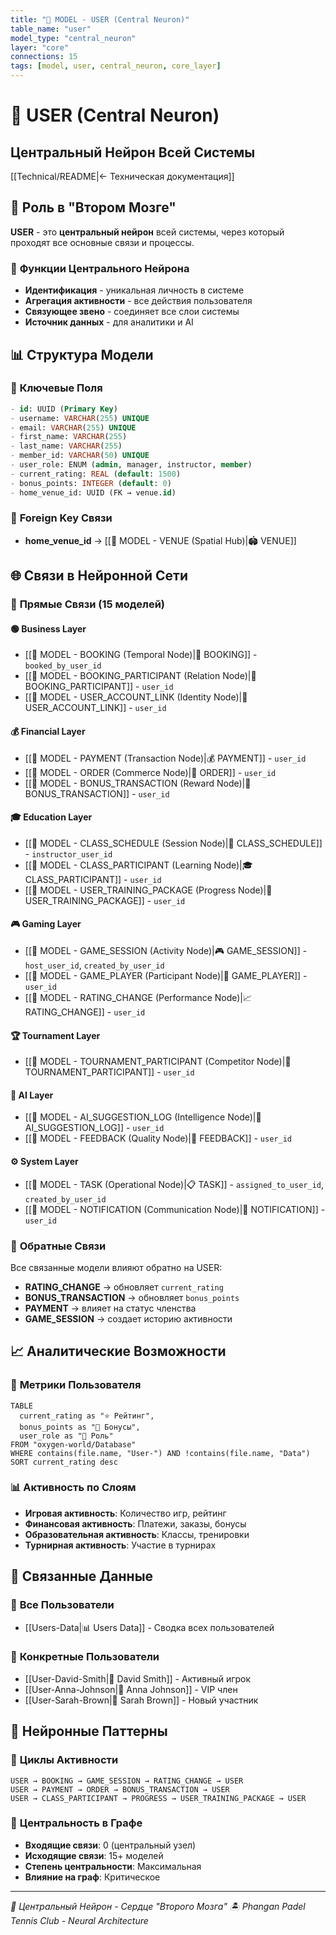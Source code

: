 ```yaml
---
title: "🧠 MODEL - USER (Central Neuron)"
table_name: "user"
model_type: "central_neuron"
layer: "core"
connections: 15
tags: [model, user, central_neuron, core_layer]
---
```


# 👥 USER (Central Neuron)
## Центральный Нейрон Всей Системы

[[Technical/README|← Техническая документация]]

## 🧠 **Роль в "Втором Мозге"**

**USER** - это **центральный нейрон** всей системы, через который проходят все основные связи и процессы.

### 🎯 **Функции Центрального Нейрона**
- **Идентификация** - уникальная личность в системе
- **Агрегация активности** - все действия пользователя
- **Связующее звено** - соединяет все слои системы
- **Источник данных** - для аналитики и AI

## 📊 **Структура Модели**

### 🔑 **Ключевые Поля**
```sql
- id: UUID (Primary Key)
- username: VARCHAR(255) UNIQUE
- email: VARCHAR(255) UNIQUE  
- first_name: VARCHAR(255)
- last_name: VARCHAR(255)
- member_id: VARCHAR(50) UNIQUE
- user_role: ENUM (admin, manager, instructor, member)
- current_rating: REAL (default: 1500)
- bonus_points: INTEGER (default: 0)
- home_venue_id: UUID (FK → venue.id)
```

### 🔗 **Foreign Key Связи**
- **home_venue_id** → [[🧠 MODEL - VENUE (Spatial Hub)|🏟️ VENUE]]

## 🌐 **Связи в Нейронной Сети**

### 🔵 **Прямые Связи (15 моделей)**

#### 🟢 **Business Layer**
- [[🧠 MODEL - BOOKING (Temporal Node)|📅 BOOKING]] - `booked_by_user_id`
- [[🧠 MODEL - BOOKING_PARTICIPANT (Relation Node)|👤 BOOKING_PARTICIPANT]] - `user_id`
- [[🧠 MODEL - USER_ACCOUNT_LINK (Identity Node)|🔗 USER_ACCOUNT_LINK]] - `user_id`

#### 💰 **Financial Layer**
- [[🧠 MODEL - PAYMENT (Transaction Node)|💰 PAYMENT]] - `user_id`
- [[🧠 MODEL - ORDER (Commerce Node)|🛒 ORDER]] - `user_id`
- [[🧠 MODEL - BONUS_TRANSACTION (Reward Node)|🎁 BONUS_TRANSACTION]] - `user_id`

#### 🎓 **Education Layer**
- [[🧠 MODEL - CLASS_SCHEDULE (Session Node)|📅 CLASS_SCHEDULE]] - `instructor_user_id`
- [[🧠 MODEL - CLASS_PARTICIPANT (Learning Node)|🎓 CLASS_PARTICIPANT]] - `user_id`
- [[🧠 MODEL - USER_TRAINING_PACKAGE (Progress Node)|🎯 USER_TRAINING_PACKAGE]] - `user_id`

#### 🎮 **Gaming Layer**
- [[🧠 MODEL - GAME_SESSION (Activity Node)|🎮 GAME_SESSION]] - `host_user_id`, `created_by_user_id`
- [[🧠 MODEL - GAME_PLAYER (Participant Node)|🏓 GAME_PLAYER]] - `user_id`
- [[🧠 MODEL - RATING_CHANGE (Performance Node)|📈 RATING_CHANGE]] - `user_id`

#### 🏆 **Tournament Layer**
- [[🧠 MODEL - TOURNAMENT_PARTICIPANT (Competitor Node)|🥇 TOURNAMENT_PARTICIPANT]] - `user_id`

#### 🤖 **AI Layer**
- [[🧠 MODEL - AI_SUGGESTION_LOG (Intelligence Node)|🤖 AI_SUGGESTION_LOG]] - `user_id`
- [[🧠 MODEL - FEEDBACK (Quality Node)|💭 FEEDBACK]] - `user_id`

#### ⚙️ **System Layer**
- [[🧠 MODEL - TASK (Operational Node)|📋 TASK]] - `assigned_to_user_id`, `created_by_user_id`
- [[🧠 MODEL - NOTIFICATION (Communication Node)|🔔 NOTIFICATION]] - `user_id`

### 🔄 **Обратные Связи**
Все связанные модели влияют обратно на USER:
- **RATING_CHANGE** → обновляет `current_rating`
- **BONUS_TRANSACTION** → обновляет `bonus_points`
- **PAYMENT** → влияет на статус членства
- **GAME_SESSION** → создает историю активности

## 📈 **Аналитические Возможности**

### 🎯 **Метрики Пользователя**
```dataview
TABLE
  current_rating as "⭐ Рейтинг",
  bonus_points as "🎁 Бонусы",
  user_role as "👤 Роль"
FROM "oxygen-world/Database"
WHERE contains(file.name, "User-") AND !contains(file.name, "Data")
SORT current_rating desc
```

### 📊 **Активность по Слоям**
- **Игровая активность**: Количество игр, рейтинг
- **Финансовая активность**: Платежи, заказы, бонусы
- **Образовательная активность**: Классы, тренировки
- **Турнирная активность**: Участие в турнирах

## 🔗 **Связанные Данные**

### 👥 **Все Пользователи**
- [[Users-Data|📊 Users Data]] - Сводка всех пользователей

### 🎯 **Конкретные Пользователи**
- [[User-David-Smith|👤 David Smith]] - Активный игрок
- [[User-Anna-Johnson|👤 Anna Johnson]] - VIP член
- [[User-Sarah-Brown|👤 Sarah Brown]] - Новый участник

## 🧠 **Нейронные Паттерны**

### 🔄 **Циклы Активности**
```
USER → BOOKING → GAME_SESSION → RATING_CHANGE → USER
USER → PAYMENT → ORDER → BONUS_TRANSACTION → USER
USER → CLASS_PARTICIPANT → PROGRESS → USER_TRAINING_PACKAGE → USER
```

### 🌟 **Центральность в Графе**
- **Входящие связи**: 0 (центральный узел)
- **Исходящие связи**: 15+ моделей
- **Степень центральности**: Максимальная
- **Влияние на граф**: Критическое

---

*🧠 Центральный Нейрон - Сердце "Второго Мозга"*
*🏝️ Phangan Padel Tennis Club - Neural Architecture*
